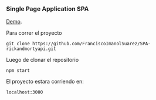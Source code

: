 ### Single Page Application SPA 

[Demo](https://franciscoimanolsuarez.github.io/SPA-rickandmortyapi/).

Para correr el proyecto

    git clone https://github.com/FranciscoImanolSuarez/SPA-rickandmortyapi.git

Luego de clonar el repositorio

    npm start

El proyecto estara corriendo en:

    localhost:3000
